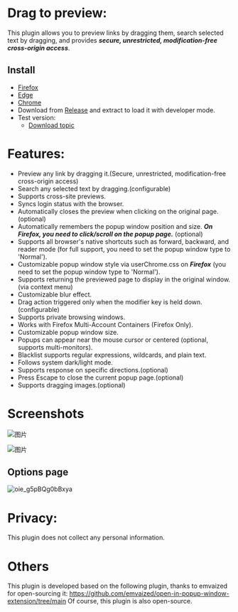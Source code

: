 # Drag to preview: 
This plugin allows you to preview links by dragging them, search selected text by dragging, and provides ***secure, unrestricted, modification-free cross-origin access***.

## Install
  - [Firefox](https://addons.mozilla.org/zh-CN/firefox/addon/drag-to-preview/)
  - [Edge](https://microsoftedge.microsoft.com/addons/detail/ecpgdeolbpelhdjcplojlpdmfppjljop)
  - [Chrome](https://chromewebstore.google.com/detail/fjllepdpgikphekgbinhpdkalliiejdh)
  - Download from [Release](https://github.com/u-Sir/drag-to-preview/releases) and extract to load it with developer mode.
- Test version:
  - [Download topic](https://github.com/u-Sir/drag-to-preview/discussions/13)

# Features:

- Preview any link by dragging it.(Secure, unrestricted, modification-free cross-origin access)
- Search any selected text by dragging.(configurable)
- Supports cross-site previews.
- Syncs login status with the browser.
- Automatically closes the preview when clicking on the original page.(optional)
- Automatically remembers the popup window position and size. ***On Firefox, you need to click/scroll on the popup page.*** (optional)
- Supports all browser's native shortcuts such as forward, backward, and reader mode (for full support, you need to set the popup window type to 'Normal').
- Customizable popup window style via userChrome.css on ***Firefox*** (you need to set the popup window type to 'Normal').
- Supports returning the previewed page to display in the original window.(via context menu)
- Customizable blur effect.
- Drag action triggered only when the modifier key is held down. (configurable)
- Supports private browsing windows.
- Works with Firefox Multi-Account Containers (Firefox Only).
- Customizable popup window size.
- Popups can appear near the mouse cursor or centered (optional, supports multi-monitors).
- Blacklist supports regular expressions, wildcards, and plain text.
- Follows system dark/light mode.
- Supports response on specific directions.(optional)
- Press Escape to close the current popup page.(optional)
- Supports dragging images.(optional)

# Screenshots

![图片](https://github.com/u-Sir/drag-to-preview/assets/93647031/27f678c1-3f2d-449e-b37b-f440df3d9dc8)

![图片](https://github.com/u-Sir/drag-to-preview/assets/93647031/64f16d7d-1600-42fa-9662-67028c4d4107)

## Options page
![oie_g5pBQg0bBxya](https://github.com/user-attachments/assets/05398c46-df83-492a-8597-d507ae5fae40)


# Privacy:
This plugin does not collect any personal information.

# Others
This plugin is developed based on the following plugin, thanks to emvaized for open-sourcing it:
https://github.com/emvaized/open-in-popup-window-extension/tree/main
Of course, this plugin is also open-source.
